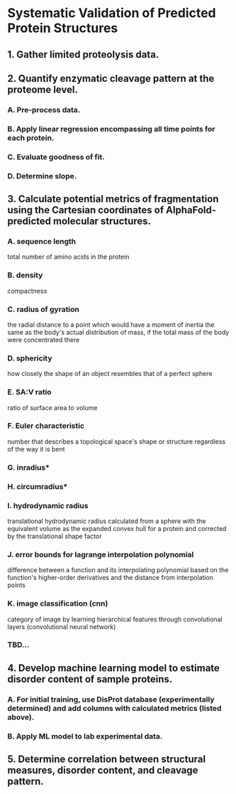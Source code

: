 # Systematic Validation of Predicted Protein Structures

## 1. Gather limited proteolysis data.

## 2. Quantify enzymatic cleavage pattern at the proteome level.
### A. Pre-process data.
### B. Apply linear regression encompassing all time points for each protein.
### C. Evaluate goodness of fit.
### D. Determine slope.

## 3. Calculate potential metrics of fragmentation using the Cartesian coordinates of AlphaFold-predicted molecular structures.
### A. sequence length
total number of amino acids in the protein
### B. density
compactness
### C. radius of gyration
the radial distance to a point which would have a moment of inertia the same as the body's actual distribution of mass, if the total mass of the body were concentrated there
### D. sphericity
how closely the shape of an object resembles that of a perfect sphere
### E. SA:V ratio
ratio of surface area to volume
### F. Euler characteristic
number that describes a topological space's shape or structure regardless of the way it is bent
### G. inradius*
### H. circumradius*
### I. hydrodynamic radius
translational hydrodynamic radius calculated from a sphere with the equivalent volume as the expanded convex hull for a protein and corrected by the translational shape factor
### J. error bounds for lagrange interpolation polynomial
difference between a function and its interpolating polynomial based on the function's higher-order derivatives and the distance from interpolation points
### K. image classification (cnn)
category of image by learning hierarchical features through convolutional layers (convolutional neural network)
### TBD...

## 4. Develop machine learning model to estimate disorder content of sample proteins.
### A. For initial training, use DisProt database (experimentally determined) and add columns with calculated metrics (listed above).
### B. Apply ML model to lab experimental data.

## 5. Determine correlation between structural measures, disorder content, and cleavage pattern.
